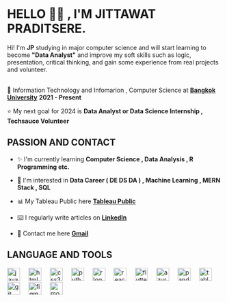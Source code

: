 ## <h1>HELLO 👋🏻 , I'M JITTAWAT PRADITSERE.</h1>
Hi! I'm **JP** studying in major computer science and will start learning to become **"Data Analyst"** and improve my soft skills such as logic, presentation, critical thinking, and gain some experience from real projects and volunteer.<br>
<br>

💎 Information Technology and Infomarion , Computer Science at <b>[Bangkok University](https://www.bu.ac.th/th/)</b> <b>2021 - Present</b>

⭐️ My next goal for 2024 is  <b>Data Analyst or Data Science Internship , Techsauce Volunteer</b>


## PASSION AND CONTACT
<td valign="top" width="50%">

- ✨ I'm currently learning **Computer Science , Data Analysis , R Programming etc.**  
  

- 👀 I'm interested in **Data Career ( DE DS DA ) , Machine Learning , MERN Stack , SQL**


- 📊 My Tableau Public here <b>[Tableau Public](https://public.tableau.com/app/profile/jittawat.praditseree)</b>
  

- ⌨️ I regularly write articles on <b>[LinkedIn](https://www.linkedin.com/in/jittawatp/)</b>  
  

- 🚀 Contact me here  <b>[Gmail](https://mail.google.com/mail/u/0/#inbox?compose=GTvVlcRzDCzLtqQJzXzpwhBkFCknlftzcMTHvCnVHDqSgBBFSWxktnnFLhTsvnxGcMTwHZjmnbQrS)</b>

## LANGUAGE AND TOOLS
<div align="left">
  <img src="https://cdn.simpleicons.org/javascript/F7DF1E" height="30" alt="javascript logo"  />
  <img width="12" />
  <img src="https://cdn.simpleicons.org/html5/E34F26" height="30" alt="html5 logo"  />
  <img width="12" />
  <img src="https://cdn.simpleicons.org/css3/1572B6" height="30" alt="css3 logo"  />
  <img width="12" />
  <img src="https://cdn.simpleicons.org/python/3776AB" height="30" alt="python logo"  />
  <img width="12" />
  <img src="https://cdn.simpleicons.org/r/276DC3" height="30" alt="r logo"  />
  <img width="12" />
  <img src="https://cdn.simpleicons.org/react/61DAFB" height="30" alt="react logo"  />
  <img width="12" />
  <img src="https://cdn.simpleicons.org/flutter/02569B" height="30" alt="flutter logo"  />
  <img width="12" />
  <img src="https://cdn.simpleicons.org/microsoftazure/0078D4" height="30" alt="azure logo"  />
  <img width="12" />
  <img src="https://cdn.simpleicons.org/pandas/150458" height="30" alt="pandas logo"  />
  <img width="12" />
  <img src="https://profilinator.rishav.dev/skills-assets/tableau.svg" alt="tableau logo" width="30px" height="30px" />
  <img width="12" />
  <img src="https://cdn.simpleicons.org/git/F05032" height="30" alt="git logo"  />
  <img width="12"" />
  <img src="https://cdn.simpleicons.org/figma/F24E1E" height="30" alt="figma logo"  />
  <img width="12" />
  <img src="https://cdn.simpleicons.org/mongodb/47A248" height="30" alt="mongodb logo"  />
</div>





